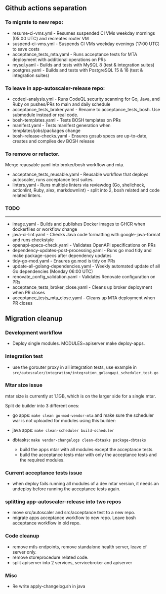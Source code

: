 ## Github actions separation

### To migrate to new repo: 

  - resume-ci-vms.yml - Resumes suspended CI VMs weekday mornings (05:00 UTC) and recreates router VM
  - suspend-ci-vms.yml - Suspends CI VMs weekday evenings (17:00 UTC) to save costs
  - acceptance_tests_mta.yaml - Runs acceptance tests for MTA deployment with additional operations on PRs
  - mysql.yaml - Builds and tests with MySQL 8 (test & integration suites)
  - postgres.yaml - Builds and tests with PostgreSQL 15 & 16 (test & integration suites)


### To leave in app-autoscaler-release repo:

- codeql-analysis.yml - Runs CodeQL security scanning for Go, Java, and Ruby on pushes/PRs to main and daily
schedule
- acceptance_tests_broker.yaml - Rename to acceptance_tests_bosh. Use submodule instead or real code.
- bosh-templates.yaml - Tests BOSH templates on PRs
- manifest.yaml - Tests manifest generation when templates/jobs/packages change
- bosh-release-checks.yaml - Ensures gosub specs are up-to-date, creates and compiles dev BOSH release

### To remove or refactor.

Merge reausable yaml into broker/bosh workflow and mta.
- acceptance_tests_reusable.yaml - Reusable workflow that deploys autoscaler, runs acceptance test suites. 
- linters.yaml - Runs multiple linters via reviewdog (Go, shellcheck, actionlint, Ruby, alex, markdownlint) - split into 2, bosh related and code related linters.


### TODO
--- 
- image.yaml - Builds and publishes Docker images to GHCR when dockerfiles or workflow change
- java-ci-lint.yaml - Checks Java code formatting with google-java-format and runs checkstyle
- openapi-specs-check.yaml - Validates OpenAPI specifications on PRs
- dependency-updates-post-processing.yaml - Runs go mod tidy and make package-specs after dependency updates
- tidy-go-mod.yaml - Ensures go.mod is tidy on PRs
- update-all-golang-dependencies.yaml - Weekly automated update of all Go dependencies (Monday 06:00 UTC)
- renovate_config_validation.yaml - Validates Renovate configuration on PRs
- acceptance_tests_broker_close.yaml - Cleans up broker deployment when PR closes
- acceptance_tests_mta_close.yaml - Cleans up MTA deployment when PR closes

## Migration cleanup

### Development workflow
- Deploy single modules. MODULES=apiserver make deploy-apps.

### integration test
- use the gorouter proxy in all integration tests, use example in `src/autoscaler/integration/integration_golangapi_scheduler_test.go`

### Mtar size issue

mtar size is currently at 1.1GB, which is on the larger side for a single mtar.

Split de builder into 3 different ones:

- go apps: `make clean go-mod-vendor-mta` and make sure the scheduler war is not uploaded for modules using this builder:
- java apps: `make clean-scheduler build-scheduler`
- dbtasks:  `make vendor-changelogs clean-dbtasks package-dbtasks`

  - build the apps mtar with all modules except the acceptance tests.
  - build the acceptance tests mtar with only the acceptance tests and the required modules.

### Current acceptance tests issue
- when deploy fails running all modules of a dev mtar version, it needs an undeploy before running the acceptance tests again.


### splitting app-autoscaler-release into two repos
  - move src/autoscaler and src/acceptance test to a new repo.
  - migrate apps acceptance workflow to new repo. Leave bosh acceptance workflow in old repo.

### Code cleanup

- remove mtls endpoints, remove standalone health server, leave cf server only.
- remove storeprocedure related code.
- split apiserver into 2 services, servicebroker and apiserver

### Misc
- Re write apply-changelog.sh in java
